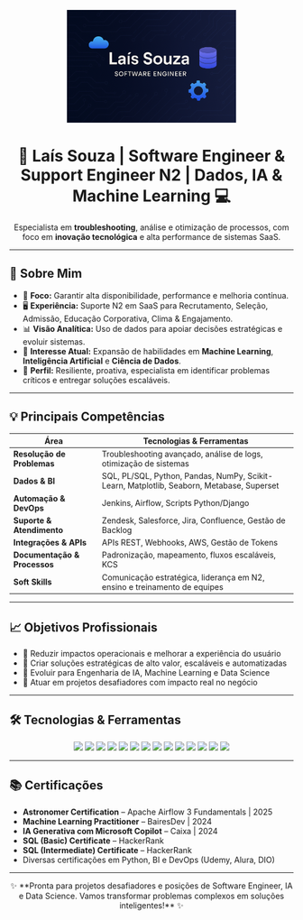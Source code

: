 <p align="center">
  <img src="https://github.com/LaisSouza06/LaisSouza06/blob/main/Lais_Souza_S_E.png?raw=true" width="300"/>
</p>

<h1 align="center">💙 Laís Souza | Software Engineer & Support Engineer N2 | Dados, IA & Machine Learning 💻</h1>

<p align="center">
Especialista em <strong>troubleshooting</strong>, análise e otimização de processos, com foco em <strong>inovação tecnológica</strong> e alta performance de sistemas SaaS.
</p>

---

## 🚀 Sobre Mim
- 🎯 **Foco:** Garantir alta disponibilidade, performance e melhoria contínua.  
- 🖥 **Experiência:** Suporte N2 em SaaS para Recrutamento, Seleção, Admissão, Educação Corporativa, Clima & Engajamento.  
- 📊 **Visão Analítica:** Uso de dados para apoiar decisões estratégicas e evoluir sistemas.  
- 🤖 **Interesse Atual:** Expansão de habilidades em **Machine Learning**, **Inteligência Artificial** e **Ciência de Dados**.  
- 💪 **Perfil:** Resiliente, proativa, especialista em identificar problemas críticos e entregar soluções escaláveis.

---

## 💡 Principais Competências

| Área | Tecnologias & Ferramentas |
|------|---------------------------|
| **Resolução de Problemas** | Troubleshooting avançado, análise de logs, otimização de sistemas |
| **Dados & BI** | SQL, PL/SQL, Python, Pandas, NumPy, Scikit-Learn, Matplotlib, Seaborn, Metabase, Superset |
| **Automação & DevOps** | Jenkins, Airflow, Scripts Python/Django |
| **Suporte & Atendimento** | Zendesk, Salesforce, Jira, Confluence, Gestão de Backlog |
| **Integrações & APIs** | APIs REST, Webhooks, AWS, Gestão de Tokens |
| **Documentação & Processos** | Padronização, mapeamento, fluxos escaláveis, KCS |
| **Soft Skills** | Comunicação estratégica, liderança em N2, ensino e treinamento de equipes |

---

## 📈 Objetivos Profissionais
- 📌 Reduzir impactos operacionais e melhorar a experiência do usuário  
- 📌 Criar soluções estratégicas de alto valor, escaláveis e automatizadas  
- 📌 Evoluir para Engenharia de IA, Machine Learning e Data Science  
- 📌 Atuar em projetos desafiadores com impacto real no negócio  

---

## 🛠 Tecnologias & Ferramentas

<p align="center">
  <!-- Linguagens -->
  <img src="https://img.shields.io/badge/Python-3776AB?style=for-the-badge&logo=python&logoColor=white" />
  <img src="https://img.shields.io/badge/SQL-000000?style=for-the-badge&logo=postgresql&logoColor=white" />
  <img src="https://img.shields.io/badge/PL/SQL-F80000?style=for-the-badge&logo=oracle&logoColor=white" />
  
  <!-- Data Science / ML -->
  <img src="https://img.shields.io/badge/Machine%20Learning-007ACC?style=for-the-badge&logo=azure-machine-learning&logoColor=white" />
  <img src="https://img.shields.io/badge/Pandas-150458?style=for-the-badge&logo=pandas&logoColor=white" />
  <img src="https://img.shields.io/badge/NumPy-013243?style=for-the-badge&logo=numpy&logoColor=white" />
  <img src="https://img.shields.io/badge/Scikit--Learn-F7931E?style=for-the-badge&logo=scikit-learn&logoColor=white" />
  <img src="https://img.shields.io/badge/Matplotlib-11557c?style=for-the-badge&logo=plotly&logoColor=white" />
  <img src="https://img.shields.io/badge/Seaborn-4B0082?style=for-the-badge&logo=python&logoColor=white" />

  <!-- DevOps & Ferramentas -->
  <img src="https://img.shields.io/badge/Jenkins-D24939?style=for-the-badge&logo=jenkins&logoColor=white" />
  <img src="https://img.shields.io/badge/Airflow-017CEE?style=for-the-badge&logo=apache-airflow&logoColor=white" />
  <img src="https://img.shields.io/badge/GitHub-181717?style=for-the-badge&logo=github&logoColor=white" />
  <img src="https://img.shields.io/badge/Django-092E20?style=for-the-badge&logo=django&logoColor=white" />
  <img src="https://img.shields.io/badge/AWS-232F3E?style=for-the-badge&logo=amazon-aws&logoColor=white" />
</p>

---

## 📚 Certificações
- **Astronomer Certification** – Apache Airflow 3 Fundamentals | 2025  
- **Machine Learning Practitioner** – BairesDev | 2024  
- **IA Generativa com Microsoft Copilot** – Caixa | 2024  
- **SQL (Basic) Certificate** – HackerRank  
- **SQL (Intermediate) Certificate** – HackerRank  
- Diversas certificações em Python, BI e DevOps (Udemy, Alura, DIO)  

---

<p align="center">
✨ **Pronta para projetos desafiadores e posições de Software Engineer, IA e Data Science. Vamos transformar problemas complexos em soluções inteligentes!** ✨
</p>

